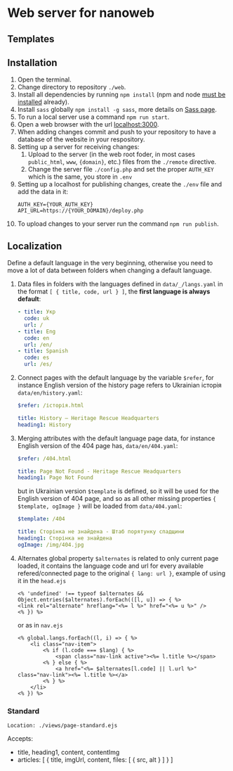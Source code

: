 # Web server for nanoweb

## Templates

## Installation

1. Open the terminal.
1. Change directory to repository `./web`.
1. Install all dependencies by running `npm install` (npm and node [must be installed](https://docs.npmjs.com/downloading-and-installing-node-js-and-npm) already).
1. Install `sass` globally `npm install -g sass`, more details on [Sass page](https://sass-lang.com/install/).
1. To run a local server use a command `npm run start`.
1. Open a web browser with the url [localhost:3000](http://localhost:3000).
1. When adding changes commit and push to your repository to have a database of the website in your respository.
1. Setting up a server for receiving changes:
    1. Upload to the server (in the web root foder, in most cases `public_html`, `www`, `{domain}`, etc.) files from the `./remote` directive.
    1. Change the server file `./config.php` and set the proper `AUTH_KEY` which is the same, you store in `.env`
1. Setting up a localhost for publishing changes, create the `./env` file and add the data in it:
    ```env
    AUTH_KEY={YOUR_AUTH_KEY}
    API_URL=https://{YOUR_DOMAIN}/deploy.php
    ```
1. To upload changes to your server run the command `npm run publish`.

## Localization

Define a default language in the very beginning, otherwise you need to move a lot of data between folders when changing a default language.

1. Data files in folders with the languages defined in `data/_/langs.yaml` in the format `[ { title, code, url } ]`, the **first language is always default**:
    ```yaml
    - title: Укр
      code: uk
      url: /
    - title: Eng
      code: en
      url: /en/
    - title: Spanish
      code: es
      url: /es/
    ```
1. Connect pages with the default language by the variable `$refer`, for instance English version of the history page refers to Ukrainian історія `data/en/history.yaml`:
    ```yaml
    $refer: /історія.html

    title: History – Heritage Rescue Headquarters
    heading1: History
    ```
1. Merging attributes with the default language page data, for instance English version of the 404 page has, `data/en/404.yaml`:
    ```yaml
    $refer: /404.html

    title: Page Not Found - Heritage Rescue Headquarters
    heading1: Page Not Found
    ```
    but in Ukrainian version `$template` is defined, so it will be used for the English version of 404 page, and so as all other missing properties `{ $template, ogImage }` will be loaded from `data/404.yaml`:
    ```yaml
    $template: /404

    title: Сторінка не знайдена - Штаб порятунку спадщини
    heading1: Сторінка не знайдена
    ogImage: /img/404.jpg
    ```
1. Alternates global property `$alternates` is related to only current page loaded, it contains the language code and url for every available refered/connected page to the original `{ lang: url }`, example of using it in the `head.ejs`
    ```ejs
    <% 'undefined' !== typeof $alternates && Object.entries($alternates).forEach(([l, u]) => { %>
    <link rel="alternate" hreflang="<%= l %>" href="<%= u %>" />
    <% }) %>
    ```
    or as in `nav.ejs`
    ```ejs
    <% global.langs.forEach((l, i) => { %>
        <li class="nav-item">
            <% if (l.code === $lang) { %>
                <span class="nav-link active"><%= l.title %></span>
            <% } else { %>
                <a href="<%= $alternates[l.code] || l.url %>" class="nav-link"><%= l.title %></a>
            <% } %>
        </li>
    <% }) %>
    ```


### Standard
```
Location: ./views/page-standard.ejs
```

Accepts:
- title, heading1, content, contentImg
- articles: [ { title, imgUrl, content, files: [ { src, alt } ] } ]